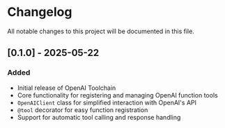 # Changelog

All notable changes to this project will be documented in this file.

## [0.1.0] - 2025-05-22

### Added
- Initial release of OpenAI Toolchain
- Core functionality for registering and managing OpenAI function tools
- `OpenAIClient` class for simplified interaction with OpenAI's API
- `@tool` decorator for easy function registration
- Support for automatic tool calling and response handling
